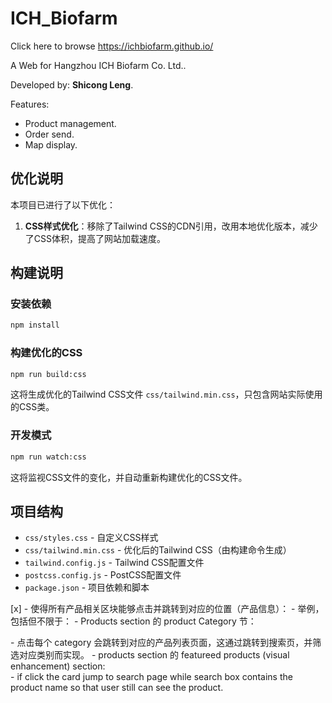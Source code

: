 # ICH_Biofarm

Click here to browse <https://ichbiofarm.github.io/>

A Web for Hangzhou ICH Biofarm Co. Ltd..

Developed by: **Shicong Leng**.

Features:

- Product management.
- Order send.
- Map display.

## 优化说明

本项目已进行了以下优化：

1. **CSS样式优化**：移除了Tailwind CSS的CDN引用，改用本地优化版本，减少了CSS体积，提高了网站加载速度。

## 构建说明

### 安装依赖

```bash
npm install
```

### 构建优化的CSS

```bash
npm run build:css
```

这将生成优化的Tailwind CSS文件 `css/tailwind.min.css`，只包含网站实际使用的CSS类。

### 开发模式

```bash
npm run watch:css
```

这将监视CSS文件的变化，并自动重新构建优化的CSS文件。

## 项目结构

- `css/styles.css` - 自定义CSS样式
- `css/tailwind.min.css` - 优化后的Tailwind CSS（由构建命令生成）
- `tailwind.config.js` - Tailwind CSS配置文件
- `postcss.config.js` - PostCSS配置文件
- `package.json` - 项目依赖和脚本

[x] - 使得所有产品相关区块能够点击并跳转到对应的位置（产品信息）：
    - 举例，包括但不限于：
    - Products section 的 product Category 节：<div class="grid sm:grid-cols-2 lg:grid-cols-3 gap-8 mb-16">
        - 点击每个 category 会跳转到对应的产品列表页面，这通过跳转到搜索页，并筛选对应类别而实现。
    - products section 的 featureed products (visual enhancement) section: <div class="grid md:grid-cols-2 lg:grid-cols-3 gap-8">
        - if click the card jump to search page while search box contains the product name so that user still can see the product.